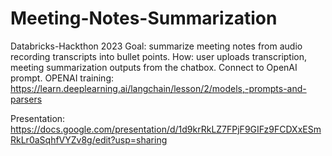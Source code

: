 # Meeting-Notes-Summarization
Databricks-Hackthon 2023
Goal: summarize meeting notes from audio recording transcripts into bullet points.
How: user uploads transcription, meeting summarization outputs from the chatbox. Connect to OpenAI prompt.
OPENAI training: https://learn.deeplearning.ai/langchain/lesson/2/models,-prompts-and-parsers


Presentation: https://docs.google.com/presentation/d/1d9krRkLZ7FPjF9GIFz9FCDXxESmRkLr0aSqhfVYZv8g/edit?usp=sharing
